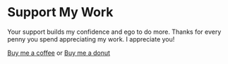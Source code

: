 # Support My Work

Your support builds my confidence and ego to do more. Thanks for every penny you spend appreciating my work. I appreciate you!

[Buy me a coffee](https://james-kamwendo.github.io/support) or [Buy me a donut](https://james-kamwendo.github.io/support)
<!-- [![ko-fi](https://ko-fi.com/JamesKamwendo.png)](https://ko-fi.com/JamesKamwendo) -->
